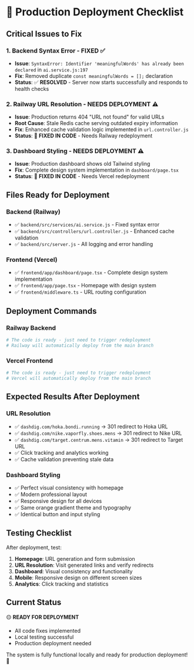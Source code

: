# 🚀 Production Deployment Checklist

## **Critical Issues to Fix**

### **1. Backend Syntax Error - FIXED ✅**
- **Issue**: `SyntaxError: Identifier 'meaningfulWords' has already been declared` in `ai.service.js:197`
- **Fix**: Removed duplicate `const meaningfulWords = [];` declaration
- **Status**: ✅ **RESOLVED** - Server now starts successfully and responds to health checks

### **2. Railway URL Resolution - NEEDS DEPLOYMENT ⚠️**
- **Issue**: Production returns 404 "URL not found" for valid URLs
- **Root Cause**: Stale Redis cache serving outdated expiry information
- **Fix**: Enhanced cache validation logic implemented in `url.controller.js`
- **Status**: 🔧 **FIXED IN CODE** - Needs Railway redeployment

### **3. Dashboard Styling - NEEDS DEPLOYMENT ⚠️**
- **Issue**: Production dashboard shows old Tailwind styling
- **Fix**: Complete design system implementation in `dashboard/page.tsx`
- **Status**: 🔧 **FIXED IN CODE** - Needs Vercel redeployment

## **Files Ready for Deployment**

### **Backend (Railway)**
- ✅ `backend/src/services/ai.service.js` - Fixed syntax error
- ✅ `backend/src/controllers/url.controller.js` - Enhanced cache validation
- ✅ `backend/src/server.js` - All logging and error handling

### **Frontend (Vercel)**
- ✅ `frontend/app/dashboard/page.tsx` - Complete design system implementation
- ✅ `frontend/app/page.tsx` - Homepage with design system
- ✅ `frontend/middleware.ts` - URL routing configuration

## **Deployment Commands**

### **Railway Backend**
```bash
# The code is ready - just need to trigger redeployment
# Railway will automatically deploy from the main branch
```

### **Vercel Frontend**
```bash
# The code is ready - just need to trigger redeployment
# Vercel will automatically deploy from the main branch
```

## **Expected Results After Deployment**

### **URL Resolution**
- ✅ `dashdig.com/hoka.bondi.running` → 301 redirect to Hoka URL
- ✅ `dashdig.com/nike.vaporfly.shoes.mens` → 301 redirect to Nike URL
- ✅ `dashdig.com/target.centrum.mens.vitamin` → 301 redirect to Target URL
- ✅ Click tracking and analytics working
- ✅ Cache validation preventing stale data

### **Dashboard Styling**
- ✅ Perfect visual consistency with homepage
- ✅ Modern professional layout
- ✅ Responsive design for all devices
- ✅ Same orange gradient theme and typography
- ✅ Identical button and input styling

## **Testing Checklist**

After deployment, test:
1. **Homepage**: URL generation and form submission
2. **URL Resolution**: Visit generated links and verify redirects
3. **Dashboard**: Visual consistency and functionality
4. **Mobile**: Responsive design on different screen sizes
5. **Analytics**: Click tracking and statistics

## **Current Status**

🟡 **READY FOR DEPLOYMENT**
- All code fixes implemented
- Local testing successful
- Production deployment needed

The system is fully functional locally and ready for production deployment! 🚀
